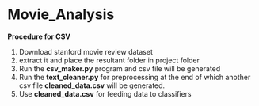 # Movie_Analysis

**Procedure for CSV**

1. Download stanford movie review dataset
2. extract it and place the resultant folder in project folder
3. Run the **csv_maker.py** program and csv file will be generated
4. Run the **text_cleaner.py** for preprocessing at the end of which another csv file **cleaned_data.csv** will be generated.
5. Use **cleaned_data.csv** for feeding data to classifiers

